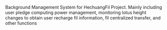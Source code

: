 Background Management System for HechuangFil Project.
Mainly including user pledge computing power management, monitoring lotus height changes to obtain user recharge fil information, fil centralized transfer, and other functions
